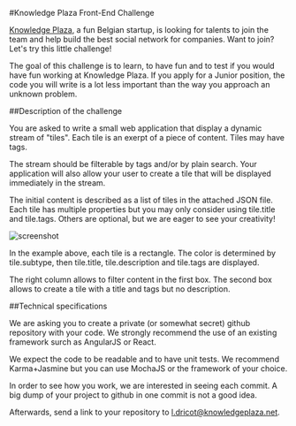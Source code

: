 #Knowledge Plaza Front-End Challenge

[Knowledge Plaza](http://www.knowledgeplaza.net/), a fun Belgian startup, is looking for talents to join the team and help build the best social network for companies. Want to join? Let's try this little challenge!

The goal of this challenge is to learn, to have fun and to test if you would have fun working at Knowledge Plaza. If you apply for a Junior position, the code you will write is a lot less important than the way you approach an unknown problem.

##Description of the challenge

You are asked to write a small web application that display a dynamic stream of "tiles". Each tile is an exerpt of a piece of content. Tiles may have tags. 

The stream should be filterable by tags and/or by plain search. Your application will also allow your user to create a tile that will be displayed immediately in the stream.

The initial content is described as a list of tiles in the attached JSON file. Each tile has multiple properties but you may only consider using tile.title and tile.tags. Others are optional, but we are eager to see your creativity!

![screenshot](https://raw.githubusercontent.com/whatever-company/challenge/master/frontend/Screen%20Shot%202015-03-24%20at%2013.57.16.png)

In the example above, each tile is a rectangle. The color is determined by tile.subtype, then tile.title, tile.description and tile.tags are displayed.

The right column allows to filter content in the first box. The second box allows to create a tile with a title and tags but no description.

##Technical specifications

We are asking you to create a private (or somewhat secret) github repository with your code. We strongly recommend the use of an existing framework surch as AngularJS or React.

We expect the code to be readable and to have unit tests. We recommend Karma+Jasmine but you can use MochaJS or the framework of your choice.

In order to see how you work, we are interested in seeing each commit. A big dump of your project to github in one commit is not a good idea.

Afterwards, send a link to your repository to l.dricot@knowledgeplaza.net.

